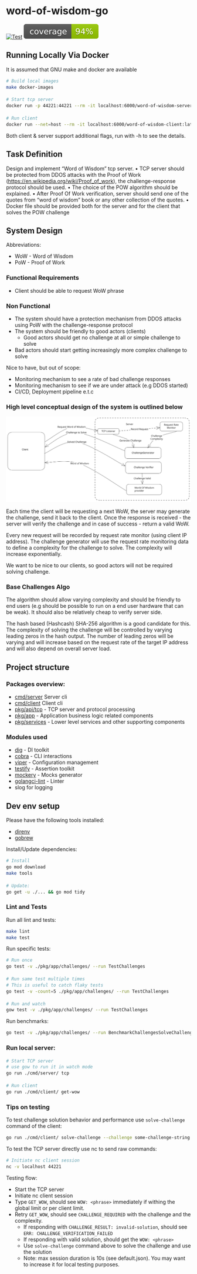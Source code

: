 # word-of-wisdom-go

[![Test](https://github.com/gemyago/word-of-wisdom-go/actions/workflows/run-tests.yml/badge.svg)](https://github.com/gemyago/word-of-wisdom-go/actions/workflows/run-tests.yml)
[![Coverage](https://raw.githubusercontent.com/gemyago/word-of-wisdom-go/test-artifacts/coverage/golang-coverage.svg)](https://htmlpreview.github.io/?https://raw.githubusercontent.com/gemyago/word-of-wisdom-go/test-artifacts/coverage/golang-coverage.html)

## Running Locally Via Docker

It is assumed that GNU make and docker are available

```sh
# Build local images
make docker-images

# Start tcp server
docker run -p 44221:44221 --rm -it localhost:6000/word-of-wisdom-server:latest server tcp

# Run client
docker run --net=host --rm -it localhost:6000/word-of-wisdom-client:latest client get-wow
```

Both client & server support additional flags, run with -h to see the details.

## Task Definition

Design and implement “Word of Wisdom” tcp server.
 • TCP server should be protected from DDOS attacks with the Proof of Work (https://en.wikipedia.org/wiki/Proof_of_work), the challenge-response protocol should be used.
 • The choice of the POW algorithm should be explained.
 • After Proof Of Work verification, server should send one of the quotes from “word of wisdom” book or any other collection of the quotes.
 • Docker file should be provided both for the server and for the client that solves the POW challenge

## System Design

Abbreviations:
* WoW - Word of Wisdom
* PoW - Proof of Work

### Functional Requirements
* Client should be able to request WoW phrase

### Non Functional
* The system should have a protection mechanism from DDOS attacks using PoW with the challenge-response protocol
* The system should be friendly to good actors (clients)
  * Good actors should get no challenge at all or simple challenge to solve
* Bad actors should start getting increasingly more complex challenge to solve

Nice to have, but out of scope:
- Monitoring mechanism to see a rate of bad challenge responses
- Monitoring mechanism to see if we are under attack (e.g DDOS started)
- CI/CD, Deployment pipeline e.t.c

### High level conceptual design of the system is outlined below
<img src="./doc/wow-high-level.svg">

Each time the client will be requesting a next WoW, the server may generate the challenge, send it back to the client. Once the response is received - the server will verify the challenge and in case of success - return a valid WoW.

Every new request will be recorded by request rate monitor (using client IP address). The challenge generator will use the request rate monitoring data to define a complexity for the challenge to solve. The complexity will increase exponentially.

We want to be nice to our clients, so good actors will not be required solving challenge.

### Base Challenges Algo

The algorithm should allow varying complexity and should be friendly to end users (e.g should be possible to run on a end user hardware that can be weak). It should also be relatively cheap to verify server side.

The hash based (Hashcash) SHA-256 algorithm is a good candidate for this. The complexity of solving the challenge will be controlled by varying leading zeros in the hash output. The number of leading zeros will be varying and will increase based on the request rate of the target IP address and will also depend on overall server load.

## Project structure

### Packages overview:
* [cmd/server](./cmd/server) Server cli
* [cmd/client](./cmd/client) Client cli
* [pkg/api/tcp](./pkg/api/tcp) - TCP server and protocol processing
* [pkg/app](./pkg/app) - Application business logic related components
* [pkg/services](./pkg/services) - Lower level services and other supporting components

### Modules used

* [dig](github.com/uber-go/dig) - DI toolkit
* [cobra](github.com/spf13/cobra) - CLI interactions
* [viper](github.com/spf13/viper) - Configuration management
* [testify](github.com/stretchr/testify) - Assertion toolkit
* [mockery](github.com/vektra/mockery) - Mocks generator
* [golangci-lint](https://golangci-lint.run/) - Linter
* slog for logging

## Dev env setup

Please have the following tools installed: 
* [direnv](https://github.com/direnv/direnv) 
* [gobrew](https://github.com/kevincobain2000/gobrew#install-or-update)

Install/Update dependencies: 
```sh
# Install
go mod download
make tools

# Update:
go get -u ./... && go mod tidy
```

### Lint and Tests

Run all lint and tests:
```bash
make lint
make test
```

Run specific tests:
```bash
# Run once
go test -v ./pkg/app/challenges/ --run TestChallenges

# Run same test multiple times
# This is useful to catch flaky tests
go test -v -count=5 ./pkg/app/challenges/ --run TestChallenges

# Run and watch
gow test -v ./pkg/app/challenges/ --run TestChallenges
```

Run benchmarks:
```bash
go test -v ./pkg/app/challenges/ --run BenchmarkChallengesSolveChallenge -bench=.
```

### Run local server:

```bash
# Start TCP server
# use gow to run it in watch mode
go run ./cmd/server/ tcp

# Run client
go run ./cmd/client/ get-wow
```

### Tips on testing

To test challenge solution behavior and performance use `solve-challenge` command of the client:
```sh
go run ./cmd/client/ solve-challenge --challenge some-challenge-string -c 1
```

To test the TCP server directly use nc to send raw commands:
```sh
# Initiate nc client session
nc -v localhost 44221
```

Testing flow:
* Start the TCP server
* Initiate nc client session
* Type `GET_WOW`, should see `WOW: <phrase>` immediately if withing the global limit or per client limit.
* Retry `GET_WOW`, should see `CHALLENGE_REQUIRED` with the challenge and the complexity.
  * If responding with `CHALLENGE_RESULT: invalid-solution`, should see `ERR: CHALLENGE_VERIFICATION_FAILED`
  * If responding with valid solution, should get the `WOW: <phrase>`
  * Use `solve-challenge` command above to solve the challenge and use the solution
  * Note: max session duration is 10s (see default.json). You may want to increase it for local testing purposes.